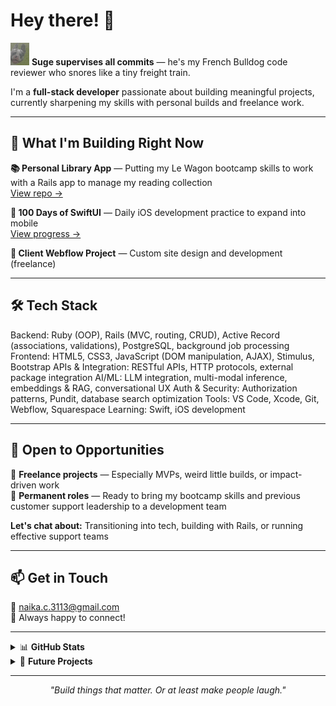 # Hey there! 👋

<img src="./assets/suge.png" alt="Suge the Frenchie" width="30" /> **Suge supervises all commits** — he's my French Bulldog code reviewer who snores like a tiny freight train.

I'm a **full-stack developer** passionate about building meaningful projects, currently sharpening my skills with personal builds and freelance work.

---

## 🚀 What I'm Building Right Now

**📚 Personal Library App** — Putting my Le Wagon bootcamp skills to work with a Rails app to manage my reading collection  
[View repo →](https://github.com/n4ika/book-library-ruby)

**📱 100 Days of SwiftUI** — Daily iOS development practice to expand into mobile  
[View progress →](https://github.com/n4ika/100DaysOfSwiftUI)

**🎨 Client Webflow Project** — Custom site design and development (freelance)

---

## 🛠 Tech Stack

Backend: Ruby (OOP), Rails (MVC, routing, CRUD), Active Record (associations, validations), PostgreSQL, background job processing
Frontend: HTML5, CSS3, JavaScript (DOM manipulation, AJAX), Stimulus, Bootstrap
APIs & Integration: RESTful APIs, HTTP protocols, external package integration
AI/ML: LLM integration, multi-modal inference, embeddings & RAG, conversational UX
Auth & Security: Authorization patterns, Pundit, database search optimization
Tools: VS Code, Xcode, Git, Webflow, Squarespace
Learning: Swift, iOS development

---

## 💼 Open to Opportunities

🤝 **Freelance projects** — Especially MVPs, weird little builds, or impact-driven work  
🏢 **Permanent roles** — Ready to bring my bootcamp skills and previous customer support leadership to a development team  

**Let's chat about:** Transitioning into tech, building with Rails, or running effective support teams

---

## 📫 Get in Touch

📧 [naika.c.3113@gmail.com](mailto:naika.c.3113@gmail.com)  
💬 Always happy to connect!

---

<details>
<summary>📊 <strong>GitHub Stats</strong></summary>

![GitHub Stats](https://github-readme-stats.vercel.app/api?username=n4ika&show_icons=true&theme=default)  
![Top Langs](https://github-readme-stats.vercel.app/api/top-langs/?username=n4ika&layout=compact)

</details>

<details>
<summary>🎯 <strong>Future Projects</strong></summary>

**🔄 Pester** — AI productivity chatbot with attitude *(returning end of 2025)*  
**🆘 ResourceReach** — Crisis resource connection app *(returning end of 2025)*  
[Pitch deck →](https://docs.google.com/presentation/d/1P1a9qKGT2PBqb4xHzpyNOqnVtIe2jAvSntUWXtpgf5s/edit?slide=id.p#slide=id.p)

</details>

---

<p align="center">
  <i>"Build things that matter. Or at least make people laugh."</i>
</p>
